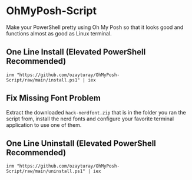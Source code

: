 # OhMyPosh-Script
Make your PowerShell pretty using Oh My Posh so that it looks good and functions almost as good as Linux terminal. 

## One Line Install (Elevated PowerShell Recommended)

```
irm "https://github.com/ozayturay/OhMyPosh-Script/raw/main/install.ps1" | iex
```

## Fix Missing Font Problem

Extract the downloaded `hack-nerdfont.zip` that is in the folder you ran the script from, install the nerd fonts and configure your favorite terminal application to use one of them. 

## One Line Uninstall (Elevated PowerShell Recommended)

```
irm "https://github.com/ozayturay/OhMyPosh-Script/raw/main/uninstall.ps1" | iex
```
